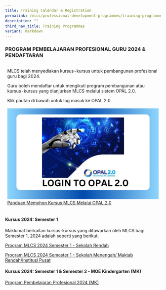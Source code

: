 ```yaml
---
title: Training Calendar & Registration
permalink: /mlcs/professional-development-programmes/training-programmes/trainingcalendar-registration/
description: ""
third_nav_title: Training Programmes
variant: markdown
---
```

### **PROGRAM PEMBELAJARAN PROFESIONAL GURU 2024 &amp; PENDAFTARAN**

<table class="tg">
<thead>
<tr>
    <td><p>MLCS telah menyediakan kursus-kursus untuk pembangunan profesional guru bagi 2024.

Guru boleh mendaftar untuk mengikuti program pembangunan atau kursus-kursus yang dianjurkan MLCS melalui sistem OPAL 2.0. </p><p>Klik pautan di bawah untuk log  masuk ke OPAL 2.0 <br><a target="_blank" href="https://idm.opal2.moe.edu.sg/Account/Login">			
	 <img src="/images/001Opal_login.jpg" alt="Login Opal" style="width=50%"></a><br><a target="_blank" href="/files/panduan-memohon-kursus-mlcs-melalui-opal-2-081d3d2f34c2d48ce958bfcb4e33ba206.pdf">Panduan Memohon Kursus MLCS Melalui OPAL 2.0</a></p></td>
	</tr></thead>
</table>

#### **Kursus 2024: Semester 1**
Maklumat berkaitan kursus-kursus yang ditawarkan oleh MLCS bagi Semester 1, 2024 adalah seperti yang berikut. 

<a target="_blank" href="/files/MLCS_PD_2024__Semester_1____Objektif___Sinopsis__Rendah_.pdf">Program MLCS&nbsp;2024 Semester 1 - Sekolah Rendah</a>

<a target="_blank" href="/files/MLCS_PD2024__Semester_1____Objektif___Sinopsis__MenMR___IP_.pdf">Program MLCS&nbsp;2024 Semester 1 - Sekolah Menengah/ Maktab Rendah/Institusi Pusat</a>

#### **Kursus 2024: Semester 1 &amp; Semester 2 - MOE Kindergarten (MK)**

<a target="_blank" href="/files/MLCS_PD_2024___Objektif__Sinopsis__MK_.pdf">Program Pembelajaran Profesional 2024 (MK)</a>